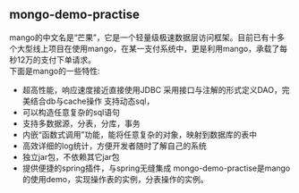 ## mongo-demo-practise
mango的中文名是“芒果”，它是一个轻量级极速数据层访问框架。目前已有十多个大型线上项目在使用mango，在某一支付系统中，更是利用mango，承载了每秒12万的支付下单请求。  
下面是mango的一些特性:  
* 超高性能，响应速度接近直接使用JDBC 采用接口与注解的形式定义DAO，完美结合db与cache操作 支持动态sql，
* 可以构造任意复杂的sql语句 
* 支持多数据源，分表，分库，事务 
* 内嵌“函数式调用”功能，能将任意复杂的对象，映射到数据库的表中 
* 高效详细的log统计，方便开发者随时了解自己的系统 
* 独立jar包，不依赖其它jar包 
* 提供便捷的spring插件，与spring无缝集成
mongo-demo-practise是mango的使用demo，实现操作表的实例，分表操作的实例。
